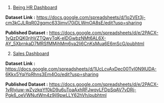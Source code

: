 1. [Being HR Dashboard](https://datastudio.google.com/s/tH33g4j_vIg)

**Dataset Link :** https://docs.google.com/spreadsheets/d/1o2VEt3j-cm3kCJLRqR02gqmc633imvI70iDLWmOA8sE/edit?usp=sharing 

**Published Dataset :** https://docs.google.com/spreadsheets/d/e/2PACX-1vQzDQK0rjhVZTQwyTqK-elDGwbzNMt6AL6X-AY_5XbrnkaD7MRSfMMjhMm6va2li6CnKsMua6E6mScG/pubhtml

2. [Sales Dashboard]()

**Dataset Link :** https://docs.google.com/spreadsheets/d/1UcLcvAxDec00TvI0N9lUDA-6Kkx5YqiYpRhns3Em4Oo/edit?usp=sharing

**Published Dataset :** https://docs.google.com/spreadsheets/d/e/2PACX-1vRlyiuw-wZyzkqYf0kD9u6uToaAxhRFJwqyLFDpSqAV7vDRj-Pgk6_oeVWNutWm4z9jl9pwLLY62hVh/pubhtml
